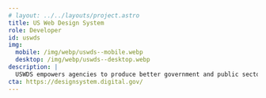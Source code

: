 ```yaml
---
# layout: ../../layouts/project.astro
title: US Web Design System
role: Developer
id: uswds
img:
  mobile: /img/webp/uswds--mobile.webp
  desktop: /img/webp/uswds--desktop.webp
description: |
  USWDS empowers agencies to produce better government and public sector websites. I lead development and maintenance of multiple repo's in addition to management of the actual framework. From advocating for accessibility to squashing everyday bugs, my work demonstrates advanced knowledge in areas such as interactive component development, transparent process improvements, client and customer relationship building, and much more.
cta: https://designsystem.digital.gov/
---
```

